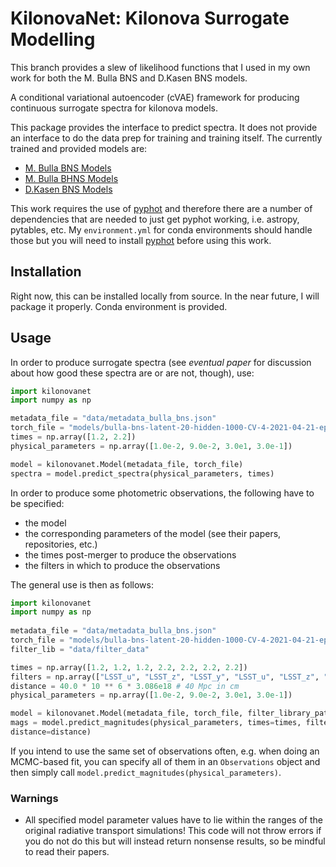 # KilonovaNet: Kilonova Surrogate Modelling

This branch provides a slew of likelihood functions that I used in my own work for
both the M. Bulla BNS and D.Kasen BNS models.

A conditional variational autoencoder (cVAE) framework for producing continuous
surrogate spectra for kilonova models.

This package provides the interface to predict spectra. It does not provide an
interface to do the data prep for training and training itself. The currently
trained and provided models are:

- [M. Bulla BNS Models](https://github.com/mbulla/kilonova_models/tree/master/bns_m3_3comp)
- [M. Bulla BHNS Models](https://github.com/mbulla/kilonova_models/tree/master/bhns_m1_2comp)
- [D.Kasen BNS Models](https://github.com/dnkasen/Kasen_Kilonova_Models_2017)

This work requires the use of [pyphot](https://github.com/mfouesneau/pyphot) and
therefore there are a number of dependencies that are needed to just get pyphot working,
i.e. astropy, pytables, etc. My `environment.yml` for conda environments should handle
those but you will need to install [pyphot](https://github.com/mfouesneau/pyphot) before
using this work.

## Installation
Right now, this can be installed locally from source. In the near future, I will
package it properly. Conda environment is provided.

## Usage
In order to produce surrogate spectra (see *eventual paper* for discussion about
how good these spectra are or are not, though), use:

```python
import kilonovanet
import numpy as np

metadata_file = "data/metadata_bulla_bns.json"
torch_file = "models/bulla-bns-latent-20-hidden-1000-CV-4-2021-04-21-epoch-200.pt"
times = np.array([1.2, 2.2])
physical_parameters = np.array([1.0e-2, 9.0e-2, 3.0e1, 3.0e-1])

model = kilonovanet.Model(metadata_file, torch_file)
spectra = model.predict_spectra(physical_parameters, times)
```

In order to produce some photometric observations, the following have to be specified:
- the model
- the corresponding parameters of the model (see their papers, repositories, etc.)
- the times post-merger to produce the observations
- the filters in which to produce the observations

The general use is then as follows:

```python
import kilonovanet
import numpy as np
 
metadata_file = "data/metadata_bulla_bns.json"
torch_file = "models/bulla-bns-latent-20-hidden-1000-CV-4-2021-04-21-epoch-200.pt"
filter_lib = "data/filter_data"

times = np.array([1.2, 1.2, 1.2, 2.2, 2.2, 2.2, 2.2])
filters = np.array(["LSST_u", "LSST_z", "LSST_y", "LSST_u", "LSST_z", "LSST_y"])
distance = 40.0 * 10 ** 6 * 3.086e18 # 40 Mpc in cm
physical_parameters = np.array([1.0e-2, 9.0e-2, 3.0e1, 3.0e-1])

model = kilonovanet.Model(metadata_file, torch_file, filter_library_path=filter_lib)
mags = model.predict_magnitudes(physical_parameters, times=times, filters=filters,
distance=distance)
```

If you intend to use the same set of observations often, e.g. when doing an
MCMC-based fit, you can specify all of them in an `Observations` object and
then simply call `model.predict_magnitudes(physical_parameters)`. 

### Warnings
- All specified model parameter values have to lie within the ranges of the original
radiative transport simulations! This code will not throw errors if you do not do this
but will instead return nonsense results, so be mindful to read their papers.
